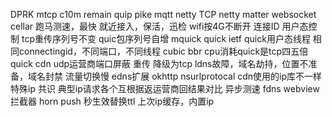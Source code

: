 DPRK mtcp c10m  remain  quip
pike
mqtt
netty TCP  netty  matter  websocket
cellar
跑马测速，最快
就近接入，保活，迅检
wifi按4G不断开
连接ID 用户态控制
tcp重传序列号不变
quic包序列号自增
mquick
quick ietf
quick用户态线程
相同connectingid，不同端口，不同线程
cubic bbr
cpu消耗quick是tcp四五倍
quick  cdn
udp运营商端口屏蔽
重传
降级为tcp
ldns故障，域名劫持，位置不准备，域名封禁
流量切换慢
edns扩展
okhttp
nsurlprotocal
cdn使用的ip库不一样
特殊ip 共识
典型ip请求各个互根据返运营商回结果对比
异步测速
fdns
webview拦截器
horn push
秒生效替换ttl
上次ip缓存，内置ip

